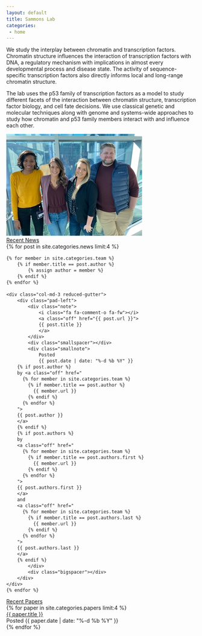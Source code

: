 ```yaml
---
layout: default
title: Sammons Lab
categories:
 - home
---
```


<!--<div class="bigspacer"></div>-->



<!--<div class="bigspacer"></div>-->

<div class="row">
	<div class="col-md-12">
		<div class="smallhead">
			<p> 
			
We study the interplay between chromatin and transcription factors. Chromatin structure influences the interaction of transcription factors with DNA, a regulatory mechanism with implications in almost every developmental process and disease state. The activity of sequence-specific transcription factors also directly informs local and long-range chromatin structure.
</p>
<p>
			The lab uses the p53 family of transcription factors as a model to study different facets of the interaction between chromatin structure, transcription factor biology, and cell fate decisions. We use classical genetic and molecular techniques along with genome and systems-wide approaches to study how chromatin and p53 family members interact with and influence each other.  
</p> 
		</div>
	</div>				
</div>
<img class="img-responsive center" src="/images/team/team_photo_2019_small.jpg">
<div class="bigspacer"></div>
<div class="bigspacer"></div>

<div class="row">
	<div class="col-md-12">
		<div class="head">
			<a class="off" href="/news/">Recent News</a>
		</div>
		<div class="spacer"></div>
	</div>
</div>

<div class="row">
	{% for post in site.categories.news limit:4 %}

	{% for member in site.categories.team %}
		{% if member.title == post.author %}
			{% assign author = member %}
		{% endif %}
	{% endfor %}

	<div class="col-md-3 reduced-gutter">
		<div class="pad-left">
			<div class="note">
				<i class="fa fa-comment-o fa-fw"></i>
				<a class="off" href="{{ post.url }}">
				{{ post.title }}
				</a>
			</div>
			<div class="smallspacer"></div>
			<div class="smallnote">
				Posted
				{{ post.date | date: "%-d %b %Y" }}
        {% if post.author %}
        by <a class="off" href="
          {% for member in site.categories.team %}
            {% if member.title == post.author %}
              {{ member.url }}
            {% endif %}
          {% endfor %}
        ">
        {{ post.author }}
        </a>
        {% endif %}
        {% if post.authors %}
        by
        <a class="off" href="
          {% for member in site.categories.team %}
            {% if member.title == post.authors.first %}
              {{ member.url }}
            {% endif %}
          {% endfor %}
        ">
        {{ post.authors.first }}
        </a>
        and
        <a class="off" href="
          {% for member in site.categories.team %}
            {% if member.title == post.authors.last %}
              {{ member.url }}
            {% endif %}
          {% endfor %}
        ">
        {{ post.authors.last }}
        </a>
        {% endif %}
			</div>
			<div class="bigspacer"></div>
		</div>
	</div>
	{% endfor %}
</div>

<div class="spacer"></div>

<div class="row">
	<div class="col-md-12">
		<div class="head">
			<a class="off" href="/papers/">Recent Papers</a>
		</div>
		<div class="spacer"></div>
	</div>
</div>

<div class="row">
	{% for paper in site.categories.papers limit:4 %}
	<div class="col-md-3 reduced-gutter">
		<div class="pad-left">
			<div class="note">
				<i class="fa fa-file-text-o fa-fw"></i>
				<a class="off" href="{{ paper.url }}">
				{{ paper.title }}
				</a>
			</div>
			<div class="smallspacer"></div>
			<div class="smallnote">
				Posted
				{{ paper.date | date: "%-d %b %Y" }}
			</div>
			<div class="bigspacer"></div>
		</div>
	</div>
	{% endfor %}
</div>

<div class="spacer"></div>




